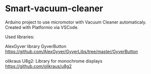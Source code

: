 # Smart-vacuum-cleaner

Arduino project to use micromotor with Vacuum Cleaner automaticaly.<br/>
Created with Platformio via VSCode.

Used libraries:

AlexGyver library GyverButton<br/>
https://github.com/AlexGyver/GyverLibs/tree/master/GyverButton


olikraus U8g2: Library for monochrome displays<br/>
https://github.com/olikraus/u8g2


